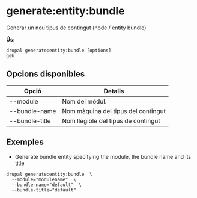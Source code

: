 # generate:entity:bundle
Generar un nou tipus de contingut (node / entity bundle)

**Ús:**
```
drupal generate:entity:bundle [options]
geb
```

## Opcions disponibles
Opció | Detalls
-------|-------------
--module | Nom del mòdul.
--bundle-name | Nom màquina del tipus del contingut
--bundle-title | Nom llegible del tipus de contingut

## Exemples
* Generate bundle entity specifying the module, the bundle name and its title
```
drupal generate:entity:bundle  \
  --module="modulename"  \
  --bundle-name="default"  \
  --bundle-title="default"
```
